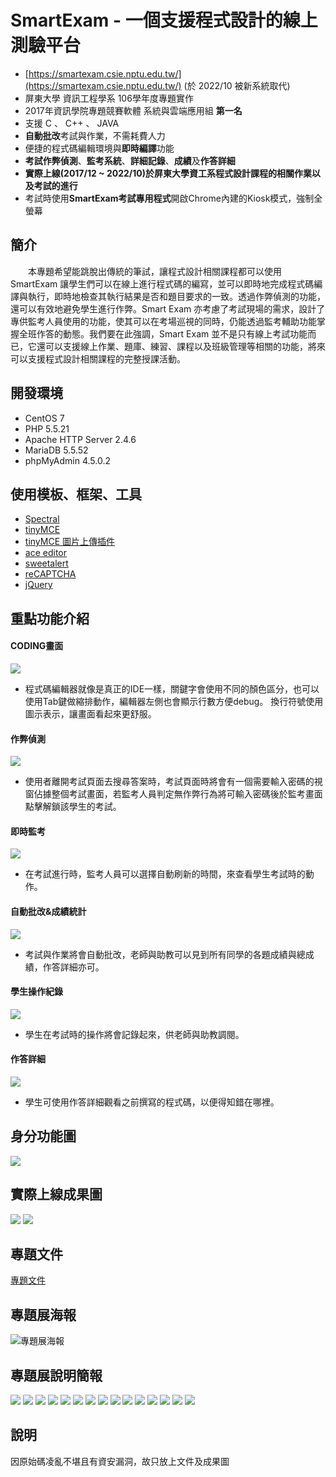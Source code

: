 # SmartExam - 一個支援程式設計的線上測驗平台

* [https://smartexam.csie.nptu.edu.tw/](https://smartexam.csie.nptu.edu.tw/) (於 2022/10 被新系統取代)
* 屏東大學 資訊工程學系 106學年度專題實作  
* 2017年資訊學院專題競賽軟體 系統與雲端應用組 **第一名**
* 支援 C 、 C++ 、 JAVA
* **自動批改**考試與作業，不需耗費人力
* 便捷的程式碼編輯環境與**即時編譯**功能
* **考試作弊偵測**、**監考系統**、**詳細記錄**、**成績**及**作答詳細**
* **實際上線(2017/12 ~ 2022/10)於屏東大學資工系程式設計課程的相關作業以及考試的進行**
* 考試時使用**SmartExam考試專用程式**開啟Chrome內建的Kiosk模式，強制全螢幕

## 簡介
　　本專題希望能跳脫出傳統的筆試，讓程式設計相關課程都可以使用 SmartExam 讓學生們可以在線上進行程式碼的編寫，並可以即時地完成程式碼編譯與執行，即時地檢查其執行結果是否和題目要求的一致。透過作弊偵測的功能，還可以有效地避免學生進行作弊。Smart Exam 亦考慮了考試現場的需求，設計了專供監考人員使用的功能，使其可以在考場巡視的同時，仍能透過監考輔助功能掌握全班作答的動態。我們要在此強調，Smart Exam 並不是只有線上考試功能而已，它還可以支援線上作業、題庫、練習、課程以及班級管理等相關的功能，將來可以支援程式設計相關課程的完整授課活動。

## 開發環境
* CentOS 7
* PHP 5.5.21
* Apache HTTP Server 2.4.6
* MariaDB 5.5.52
* phpMyAdmin 4.5.0.2

## 使用模板、框架、工具
* [Spectral](https://html5up.net/spectral)
* [tinyMCE](https://www.tinymce.com/)
* [tinyMCE 圖片上傳插件]( https://github.com/vikdiesel/justboil.me)
* [ace editor](https://ace.c9.io/)
* [sweetalert](https://sweetalert.js.org/)
* [reCAPTCHA](https://developers.google.com/recaptcha/)
* [jQuery](https://jquery.com/)

## 重點功能介紹
#### CODING畫面
![](https://raw.githubusercontent.com/MTsung/SmartExam/master/upimages/pic15.png)
* 程式碼編輯器就像是真正的IDE一樣，關鍵字會使用不同的顏色區分，也可以使用Tab鍵做縮排動作，編輯器左側也會顯示行數方便debug。
換行符號使用圖示表示，讓畫面看起來更舒服。  

#### 作弊偵測
![](https://raw.githubusercontent.com/MTsung/SmartExam/master/upimages/pic04.png)
* 使用者離開考試頁面去搜尋答案時，考試頁面時將會有一個需要輸入密碼的視窗佔據整個考試畫面，若監考人員判定無作弊行為將可輸入密碼後於監考畫面點擊解鎖該學生的考試。

#### 即時監考
![](https://raw.githubusercontent.com/MTsung/SmartExam/master/upimages/pic03.jpg)
* 在考試進行時，監考人員可以選擇自動刷新的時間，來查看學生考試時的動作。

#### 自動批改&成績統計
![](https://raw.githubusercontent.com/MTsung/SmartExam/master/upimages/pic10.png)
* 考試與作業將會自動批改，老師與助教可以見到所有同學的各題成績與總成績，作答詳細亦可。

#### 學生操作紀錄
![](https://raw.githubusercontent.com/MTsung/SmartExam/master/upimages/pic20.png)
* 學生在考試時的操作將會記錄起來，供老師與助教調閱。

#### 作答詳細
![](https://raw.githubusercontent.com/MTsung/SmartExam/master/upimages/pic12.png)
* 學生可使用作答詳細觀看之前撰寫的程式碼，以便得知錯在哪裡。

## 身分功能圖
![](https://raw.githubusercontent.com/MTsung/SmartExam/master/%E6%96%87%E4%BB%B6/%E8%BA%AB%E5%88%86%E5%8A%9F%E8%83%BD%E5%9C%96.png)

## 實際上線成果圖
![](https://raw.githubusercontent.com/MTsung/SmartExam/master/%E6%96%87%E4%BB%B6/%E5%AF%A6%E9%9A%9B%E5%9C%96%E7%89%87/%E6%9C%AA%E5%91%BD%E5%90%8D%20-%203.png)
![](https://raw.githubusercontent.com/MTsung/SmartExam/master/%E6%96%87%E4%BB%B6/%E5%AF%A6%E9%9A%9B%E5%9C%96%E7%89%87/%E6%9C%AA%E5%91%BD%E5%90%8D%20-%2051.png)

## 專題文件
[專題文件](https://github.com/MTsung/SmartExam/blob/master/SmartExam-%E4%B8%80%E5%80%8B%E6%94%AF%E6%8F%B4%E7%A8%8B%E5%BC%8F%E8%A8%AD%E8%A8%88%E7%9A%84%E7%B7%9A%E4%B8%8A%E6%B8%AC%E9%A9%97%E5%B9%B3%E5%8F%B0.pdf)

## 專題展海報
![專題展海報](https://github.com/MTsung/SmartExam/raw/master/SmartExam-%E4%B8%80%E5%80%8B%E6%94%AF%E6%8F%B4%E7%A8%8B%E5%BC%8F%E8%A8%AD%E8%A8%88%E7%9A%84%E7%B7%9A%E4%B8%8A%E6%B8%AC%E9%A9%97%E5%B9%B3%E5%8F%B0.png)

## 專題展說明簡報
![](https://raw.githubusercontent.com/MTsung/SmartExam/master/%E6%96%87%E4%BB%B6/PPT/%E5%9C%96%E7%89%87/cbhan-2zxew-001.png)
![](https://raw.githubusercontent.com/MTsung/SmartExam/master/%E6%96%87%E4%BB%B6/PPT/%E5%9C%96%E7%89%87/cbhan-2zxew-002.png)
![](https://raw.githubusercontent.com/MTsung/SmartExam/master/%E6%96%87%E4%BB%B6/PPT/%E5%9C%96%E7%89%87/cbhan-2zxew-003.png)
![](https://raw.githubusercontent.com/MTsung/SmartExam/master/%E6%96%87%E4%BB%B6/PPT/%E5%9C%96%E7%89%87/cbhan-2zxew-004.png)
![](https://raw.githubusercontent.com/MTsung/SmartExam/master/%E6%96%87%E4%BB%B6/PPT/%E5%9C%96%E7%89%87/cbhan-2zxew-005.png)
![](https://raw.githubusercontent.com/MTsung/SmartExam/master/%E6%96%87%E4%BB%B6/PPT/%E5%9C%96%E7%89%87/cbhan-2zxew-006.png)
![](https://raw.githubusercontent.com/MTsung/SmartExam/master/%E6%96%87%E4%BB%B6/PPT/%E5%9C%96%E7%89%87/cbhan-2zxew-007.png)
![](https://raw.githubusercontent.com/MTsung/SmartExam/master/%E6%96%87%E4%BB%B6/PPT/%E5%9C%96%E7%89%87/cbhan-2zxew-008.png)
![](https://raw.githubusercontent.com/MTsung/SmartExam/master/%E6%96%87%E4%BB%B6/PPT/%E5%9C%96%E7%89%87/cbhan-2zxew-009.png)
![](https://raw.githubusercontent.com/MTsung/SmartExam/master/%E6%96%87%E4%BB%B6/PPT/%E5%9C%96%E7%89%87/cbhan-2zxew-010.png)
![](https://raw.githubusercontent.com/MTsung/SmartExam/master/%E6%96%87%E4%BB%B6/PPT/%E5%9C%96%E7%89%87/cbhan-2zxew-011.png)
![](https://raw.githubusercontent.com/MTsung/SmartExam/master/%E6%96%87%E4%BB%B6/PPT/%E5%9C%96%E7%89%87/cbhan-2zxew-012.png)
![](https://raw.githubusercontent.com/MTsung/SmartExam/master/%E6%96%87%E4%BB%B6/PPT/%E5%9C%96%E7%89%87/cbhan-2zxew-013.png)
![](https://raw.githubusercontent.com/MTsung/SmartExam/master/%E6%96%87%E4%BB%B6/PPT/%E5%9C%96%E7%89%87/cbhan-2zxew-014.png)
![](https://raw.githubusercontent.com/MTsung/SmartExam/master/%E6%96%87%E4%BB%B6/PPT/%E5%9C%96%E7%89%87/cbhan-2zxew-015.png)

## 說明
因原始碼凌亂不堪且有資安漏洞，故只放上文件及成果圖
